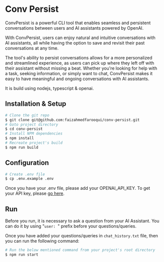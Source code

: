 # Conv Persist

ConvPersist is a powerful CLI tool that enables seamless and persistent conversations between users and AI assistants powered by OpenAI.

With ConvPersist, users can enjoy natural and intuitive conversations with AI assistants, all while having the option to save and revisit their past conversations at any time.

The tool's ability to persist conversations allows for a more personalized and streamlined experience, as users can pick up where they left off with their assistant without missing a beat. Whether you're looking for help with a task, seeking information, or simply want to chat, ConvPersist makes it easy to have meaningful and ongoing conversations with AI assistants.

It is build using nodejs, typescript & openai.

## Installation & Setup

```bash
# Clone the git repo
$ git clone git@github.com:faizahmedfarooqui/conv-persist.git
# Goto project directory
$ cd conv-persist
# Install NPM dependencies
$ npm install
# Recreate project's build
$ npm run build
```

## Configuration

```bash
# Create .env file
$ cp .env.example .env
```

Once you have your .env file, please add your OPENAI_API_KEY. To get your API key, please [go here](https://platform.openai.com/account/api-keys).

## Run

Before you run, it is necessary to ask a question from your AI Assistant. You can do it by using "`user: `" prefix before your questions/queries.

Once you have added your questions/queries in `chat_history.txt` file, then you can run the following command:

```bash
# Run the below mentioned command from your project's root directory
$ npm run start
```
